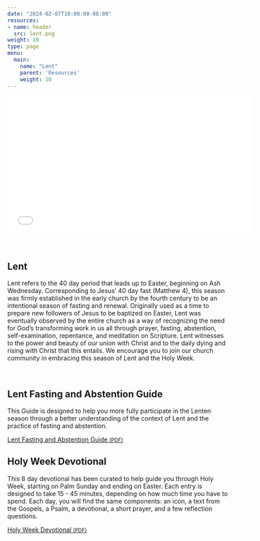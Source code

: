 ```yaml
---
date: "2024-02-07T10:00:00-08:00"
resources:
- name: header
  src: lent.png
weight: 10
type: page
menu:
  main:
    name: "Lent"
    parent: 'Resources'
    weight: 10
---
```


<div class="message-video-16-9">
  <iframe class="youtube" src=<iframe width="560" height="315" src="https://www.youtube.com/embed/Uuhz92wzOXo?si=PyILACNAQn4-4wIn" title="YouTube video player" frameborder="0" allow="accelerometer; autoplay; clipboard-write; encrypted-media; gyroscope; picture-in-picture; web-share" referrerpolicy="strict-origin-when-cross-origin" allowfullscreen></iframe>
</div>

<p>&nbsp;</p>

## Lent 

Lent refers to the 40 day period that leads up to Easter, beginning on Ash Wednesday. Corresponding to Jesus’ 40 day fast (Matthew 4), this season was firmly established in the early church by the fourth century to be an intentional season of fasting and renewal. Originally used as a time to prepare new followers of Jesus to be baptized on Easter, Lent was eventually observed by the entire church as a way of recognizing the need for God’s transforming work in us all through prayer, fasting, abstention, self-examination, repentance, and meditation on Scripture. Lent witnesses to the power and beauty of our union with Christ and to the daily dying and rising with Christ that this entails. We encourage you to join our church community in embracing this season of Lent and the Holy Week.

<p>&nbsp;</p>

## Lent Fasting and Abstention Guide

This Guide is designed to help you more fully participate in the Lenten season through a better understanding of the context of Lent and the practice of fasting and abstention.

<div class="event-details">
  <a class="button" href="/pdf/lenten-fasting-guide.pdf">
  <span class="glyphicon glyphicon-file"></span>
  Lent Fasting and Abstention Guide
  <small>(PDF)</small>
  </a>
</div>

## Holy Week Devotional

This 8 day devotional has been curated to help guide you through Holy Week, starting on Palm Sunday and ending on Easter. Each entry is designed to take 15 - 45 minutes, depending on how much time you have to spend. Each day, you will find the same components: an icon, a text from the Gospels, a Psalm, a devotional, a short prayer, and a few reflection questions.

<div class="event-details">
  <a class="button" href="/pdf/holy-week-devotional.pdf">
  <span class="glyphicon glyphicon-file"></span>
  Holy Week Devotional
  <small>(PDF)</small>
  </a>
</div>
